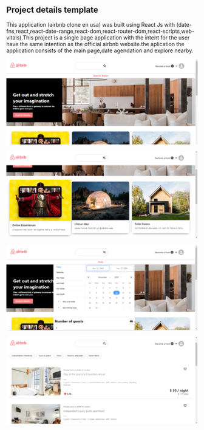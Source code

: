 ## Project details template

This application (airbnb clone en usa) was built using React Js with (date-fns,react,react-date-range,react-dom,react-router-dom,react-scripts,web-vitals).This project is a single page application with the intent for the user have the same intention as the official airbnb website.the aplication 
the application consists of the main page,date agendation and explore nearby.

![](https://github.com/CaioRochaCaldas/airbnb-clone-en-usa/blob/master/demo%20imgs/1.png)

![](https://github.com/CaioRochaCaldas/airbnb-clone-en-usa/blob/master/demo%20imgs/2.png)

![](https://github.com/CaioRochaCaldas/airbnb-clone-en-usa/blob/master/demo%20imgs/3.png)

![](https://github.com/CaioRochaCaldas/airbnb-clone-en-usa/blob/master/demo%20imgs/4.png)

